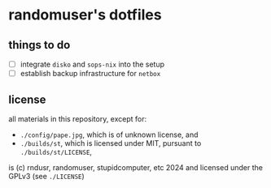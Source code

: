 randomuser's dotfiles
=====================

things to do
------------

* [ ] integrate `disko` and `sops-nix` into the setup
* [ ] establish backup infrastructure for `netbox`

license
-------

all materials in this repository, except for:

* `./config/pape.jpg`, which is of unknown license, and
* `./builds/st`, which is licensed under MIT, pursuant to `./builds/st/LICENSE`,

is (c) rndusr, randomuser, stupidcomputer, etc 2024 and licensed under the GPLv3 (see `./LICENSE`)
